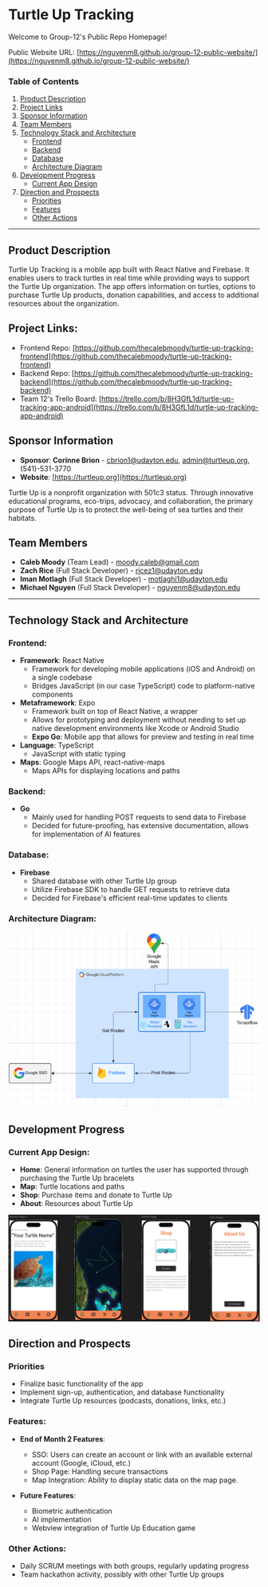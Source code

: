 # Turtle Up Tracking

Welcome to Group-12's Public Repo Homepage!

Public Website URL: [https://nguyenm8.github.io/group-12-public-website/](https://nguyenm8.github.io/group-12-public-website/)

### Table of Contents

1. [Product Description](#product-description)
2. [Project Links](#project-links)
3. [Sponsor Information](#sponsor-information)
4. [Team Members](#team-members)
5. [Technology Stack and Architecture](#technology-stack-and-architecture)
   - [Frontend](#frontend)
   - [Backend](#backend)
   - [Database](#database)
   - [Architecture Diagram](#architecture-diagram)
6. [Development Progress](#development-progress)
   - [Current App Design](#current-app-design)
7. [Direction and Prospects](#direction-and-prospects)
   - [Priorities](#priorities)
   - [Features](#features)
   - [Other Actions](#other-actions)

---

## Product Description

Turtle Up Tracking is a mobile app built with React Native and Firebase. It enables users to track turtles in real time while providing ways to support the Turtle Up organization. The app offers information on turtles, options to purchase Turtle Up products, donation capabilities, and access to additional resources about the organization.

## Project Links:

- Frontend Repo: [https://github.com/thecalebmoody/turtle-up-tracking-frontend](https://github.com/thecalebmoody/turtle-up-tracking-frontend)
- Backend Repo: [https://github.com/thecalebmoody/turtle-up-tracking-backend](https://github.com/thecalebmoody/turtle-up-tracking-backend)
- Team 12's Trello Board: [https://trello.com/b/8H3GfL1d/turtle-up-tracking-app-android](https://trello.com/b/8H3GfL1d/turtle-up-tracking-app-android)

## Sponsor Information

- **Sponsor**: **Corinne Brion** - [cbrion1@udayton.edu](mailto:cbrion1@udayton.edu), [admin@turtleup.org](mailto:admin@turtleup.org), (541)-531-3770
- **Website**: [https://turtleup.org](https://turtleup.org)

Turtle Up is a nonprofit organization with 501c3 status. Through innovative educational programs, eco-trips, advocacy, and collaboration, the primary purpose of Turtle Up is to protect the well-being of sea turtles and their habitats.

## Team Members

- **Caleb Moody** (Team Lead) - [moody.caleb@gmail.com](mailto:moody.caleb@gmail.com)
- **Zach Rice** (Full Stack Developer) - [ricez1@udayton.edu](mailto:ricez1@udayton.edu)
- **Iman Motlagh** (Full Stack Developer) - [motlaghi1@udayton.edu](mailto:motlaghi1@udayton.edu)
- **Michael Nguyen** (Full Stack Developer) - [nguyenm8@udayton.edu](mailto:nguyenm8@udayton.edu)

---

## Technology Stack and Architecture

### Frontend:

- **Framework**: React Native
  - Framework for developing mobile applications (iOS and Android) on a single codebase
  - Bridges JavaScript (in our case TypeScript) code to platform-native components
- **Metaframework**: Expo
  - Framework built on top of React Native, a wrapper
  - Allows for prototyping and deployment without needing to set up native development environments like Xcode or Android Studio
  - **Expo Go**: Mobile app that allows for preview and testing in real time
- **Language**: TypeScript
  - JavaScript with static typing
- **Maps**: Google Maps API, react-native-maps
  - Maps APIs for displaying locations and paths

### Backend:

- **Go**
  - Mainly used for handling POST requests to send data to Firebase
  - Decided for future-proofing, has extensive documentation, allows for implementation of AI features

### Database:

- **Firebase**
  - Shared database with other Turtle Up group
  - Utilize Firebase SDK to handle GET requests to retrieve data
  - Decided for Firebase's efficient real-time updates to clients

### Architecture Diagram:

![](images/capstone-turtle-up-month-1-architecture.png)

## Development Progress

### Current App Design:

- **Home**: General information on turtles the user has supported through purchasing the Turtle Up bracelets
- **Map**: Turtle locations and paths
- **Shop**: Purchase items and donate to Turtle Up
- **About**: Resources about Turtle Up

![](images/capstone-turtle-up-month-1.png)

## Direction and Prospects

### Priorities

- Finalize basic functionality of the app
- Implement sign-up, authentication, and database functionality
- Integrate Turtle Up resources (podcasts, donations, links, etc.)

### Features:

- **End of Month 2 Features**:

  - SSO: Users can create an account or link with an available external account (Google, iCloud, etc.)
  - Shop Page: Handling secure transactions
  - Map Integration: Ability to display static data on the map page.

- **Future Features**:
  - Biometric authentication
  - AI implementation
  - Webview integration of Turtle Up Education game

### Other Actions:

- Daily SCRUM meetings with both groups, regularly updating progress
- Team hackathon activity, possibly with other Turtle Up groups
